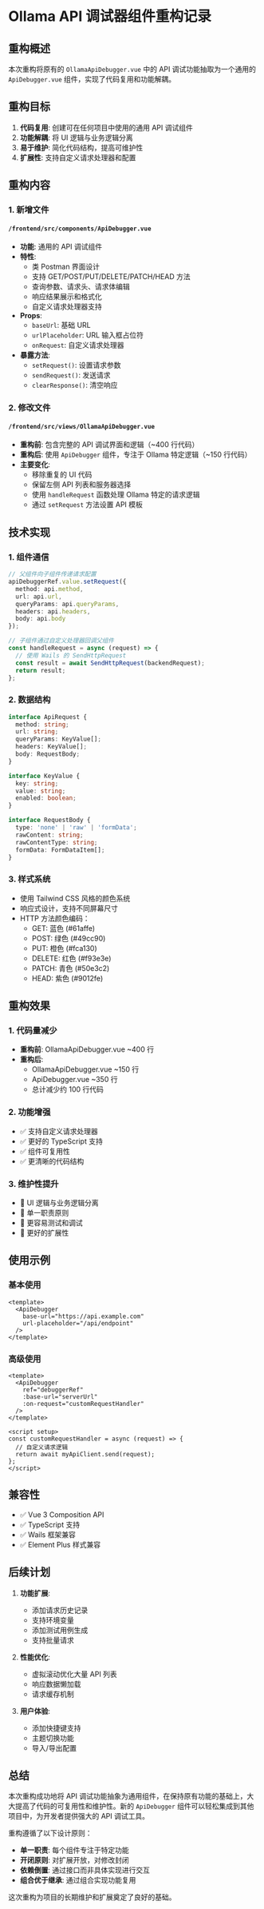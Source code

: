 # Ollama API 调试器组件重构记录

## 重构概述

本次重构将原有的 `OllamaApiDebugger.vue` 中的 API 调试功能抽取为一个通用的 `ApiDebugger.vue` 组件，实现了代码复用和功能解耦。

## 重构目标

1. **代码复用**: 创建可在任何项目中使用的通用 API 调试组件
2. **功能解耦**: 将 UI 逻辑与业务逻辑分离
3. **易于维护**: 简化代码结构，提高可维护性
4. **扩展性**: 支持自定义请求处理器和配置

## 重构内容

### 1. 新增文件

#### `/frontend/src/components/ApiDebugger.vue`
- **功能**: 通用的 API 调试组件
- **特性**: 
  - 类 Postman 界面设计
  - 支持 GET/POST/PUT/DELETE/PATCH/HEAD 方法
  - 查询参数、请求头、请求体编辑
  - 响应结果展示和格式化
  - 自定义请求处理器支持
- **Props**:
  - `baseUrl`: 基础 URL
  - `urlPlaceholder`: URL 输入框占位符
  - `onRequest`: 自定义请求处理器
- **暴露方法**:
  - `setRequest()`: 设置请求参数
  - `sendRequest()`: 发送请求
  - `clearResponse()`: 清空响应

### 2. 修改文件

#### `/frontend/src/views/OllamaApiDebugger.vue`
- **重构前**: 包含完整的 API 调试界面和逻辑（~400 行代码）
- **重构后**: 使用 `ApiDebugger` 组件，专注于 Ollama 特定逻辑（~150 行代码）
- **主要变化**:
  - 移除重复的 UI 代码
  - 保留左侧 API 列表和服务器选择
  - 使用 `handleRequest` 函数处理 Ollama 特定的请求逻辑
  - 通过 `setRequest` 方法设置 API 模板

## 技术实现

### 1. 组件通信

```typescript
// 父组件向子组件传递请求配置
apiDebuggerRef.value.setRequest({
  method: api.method,
  url: api.url,
  queryParams: api.queryParams,
  headers: api.headers,
  body: api.body
});

// 子组件通过自定义处理器回调父组件
const handleRequest = async (request) => {
  // 使用 Wails 的 SendHttpRequest
  const result = await SendHttpRequest(backendRequest);
  return result;
};
```

### 2. 数据结构

```typescript
interface ApiRequest {
  method: string;
  url: string;
  queryParams: KeyValue[];
  headers: KeyValue[];
  body: RequestBody;
}

interface KeyValue {
  key: string;
  value: string;
  enabled: boolean;
}

interface RequestBody {
  type: 'none' | 'raw' | 'formData';
  rawContent: string;
  rawContentType: string;
  formData: FormDataItem[];
}
```

### 3. 样式系统

- 使用 Tailwind CSS 风格的颜色系统
- 响应式设计，支持不同屏幕尺寸
- HTTP 方法颜色编码：
  - GET: 蓝色 (#61affe)
  - POST: 绿色 (#49cc90)
  - PUT: 橙色 (#fca130)
  - DELETE: 红色 (#f93e3e)
  - PATCH: 青色 (#50e3c2)
  - HEAD: 紫色 (#9012fe)

## 重构效果

### 1. 代码量减少
- **重构前**: OllamaApiDebugger.vue ~400 行
- **重构后**: 
  - OllamaApiDebugger.vue ~150 行
  - ApiDebugger.vue ~350 行
  - 总计减少约 100 行代码

### 2. 功能增强
- ✅ 支持自定义请求处理器
- ✅ 更好的 TypeScript 支持
- ✅ 组件可复用性
- ✅ 更清晰的代码结构

### 3. 维护性提升
- 🔧 UI 逻辑与业务逻辑分离
- 🔧 单一职责原则
- 🔧 更容易测试和调试
- 🔧 更好的扩展性

## 使用示例

### 基本使用
```vue
<template>
  <ApiDebugger 
    base-url="https://api.example.com"
    url-placeholder="/api/endpoint"
  />
</template>
```

### 高级使用
```vue
<template>
  <ApiDebugger 
    ref="debuggerRef"
    :base-url="serverUrl"
    :on-request="customRequestHandler"
  />
</template>

<script setup>
const customRequestHandler = async (request) => {
  // 自定义请求逻辑
  return await myApiClient.send(request);
};
</script>
```

## 兼容性

- ✅ Vue 3 Composition API
- ✅ TypeScript 支持
- ✅ Wails 框架兼容
- ✅ Element Plus 样式兼容

## 后续计划

1. **功能扩展**:
   - 添加请求历史记录
   - 支持环境变量
   - 添加测试用例生成
   - 支持批量请求

2. **性能优化**:
   - 虚拟滚动优化大量 API 列表
   - 响应数据懒加载
   - 请求缓存机制

3. **用户体验**:
   - 添加快捷键支持
   - 主题切换功能
   - 导入/导出配置

## 总结

本次重构成功地将 API 调试功能抽象为通用组件，在保持原有功能的基础上，大大提高了代码的可复用性和维护性。新的 `ApiDebugger` 组件可以轻松集成到其他项目中，为开发者提供强大的 API 调试工具。

重构遵循了以下设计原则：
- **单一职责**: 每个组件专注于特定功能
- **开闭原则**: 对扩展开放，对修改封闭
- **依赖倒置**: 通过接口而非具体实现进行交互
- **组合优于继承**: 通过组合实现功能复用

这次重构为项目的长期维护和扩展奠定了良好的基础。